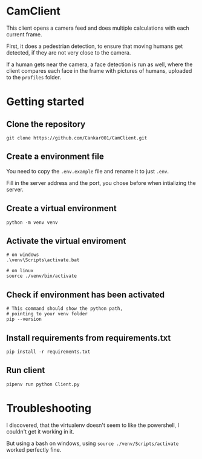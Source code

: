 # CamClient

This client opens a camera feed and does multiple 
calculations with each current frame. 

First, it does a pedestrian detection, 
to ensure that moving humans get detected, 
if they are not very close to the camera. 

If a human gets near the camera, a face detection is 
run as well, where the client compares each face 
in the frame with pictures of humans, 
uploaded to the `profiles` folder.

# Getting started

## Clone the repository
```shell
git clone https://github.com/Cankar001/CamClient.git
```

## Create a environment file
You need to copy the `.env.example` file and rename it to just `.env`.

Fill in the server address and the port, you chose before when intializing the server.

## Create a virtual environment
```shell
python -m venv venv
```

## Activate the virtual enviroment
```shell
# on windows
.\venv\Scripts\activate.bat

# on linux
source ./venv/bin/activate
```

## Check if environment has been activated
```shell
# This command should show the python path,
# pointing to your venv folder
pip --version
```

## Install requirements from requirements.txt
```shell
pip install -r requirements.txt
```

## Run client
```shell
pipenv run python Client.py
```

# Troubleshooting

I discovered, that the virtualenv doesn't seem to like the powershell, 
I couldn't get it working in it.

But using a bash on windows, using `source ./venv/Scripts/activate` worked perfectly fine.
